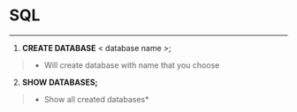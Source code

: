 # SQL
***
1. **CREATE DATABASE** < database name >;
> - Will create database with name that you choose

2. **SHOW DATABASES;**
> - Show all created databases*
